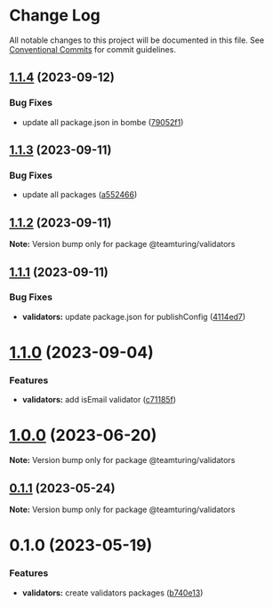 # Change Log

All notable changes to this project will be documented in this file.
See [Conventional Commits](https://conventionalcommits.org) for commit guidelines.

## [1.1.4](https://github.com/weareteamturing/bombe/compare/@teamturing/validators@1.1.3...@teamturing/validators@1.1.4) (2023-09-12)

### Bug Fixes

- update all package.json in bombe ([79052f1](https://github.com/weareteamturing/bombe/commit/79052f13406a1bd8baf4660b475755835bda8daf))

## [1.1.3](https://github.com/weareteamturing/bombe/compare/@teamturing/validators@1.1.2...@teamturing/validators@1.1.3) (2023-09-11)

### Bug Fixes

- update all packages ([a552466](https://github.com/weareteamturing/bombe/commit/a552466e5d12adb1b3b7ead61817aa7f94ea762c))

## [1.1.2](https://github.com/weareteamturing/bombe/compare/@teamturing/validators@1.1.1...@teamturing/validators@1.1.2) (2023-09-11)

**Note:** Version bump only for package @teamturing/validators

## [1.1.1](https://github.com/weareteamturing/bombe/compare/@teamturing/validators@1.1.0...@teamturing/validators@1.1.1) (2023-09-11)

### Bug Fixes

- **validators:** update package.json for publishConfig ([4114ed7](https://github.com/weareteamturing/bombe/commit/4114ed79a1b7b6f91d09f4857552b5fdcddf4186))

# [1.1.0](https://github.com/weareteamturing/bombe/compare/@teamturing/validators@1.0.0...@teamturing/validators@1.1.0) (2023-09-04)

### Features

- **validators:** add isEmail validator ([c71185f](https://github.com/weareteamturing/bombe/commit/c71185fa0261bf8be0306882cb9ba4dc4950d088))

# [1.0.0](https://github.com/weareteamturing/bombe/compare/@teamturing/validators@0.1.1...@teamturing/validators@1.0.0) (2023-06-20)

**Note:** Version bump only for package @teamturing/validators

## [0.1.1](https://github.com/weareteamturing/bombe/compare/@teamturing/validators@0.1.0...@teamturing/validators@0.1.1) (2023-05-24)

**Note:** Version bump only for package @teamturing/validators

# 0.1.0 (2023-05-19)

### Features

- **validators:** create validators packages ([b740e13](https://github.com/weareteamturing/bombe/commit/b740e13d6e4e225f51b38898bc15f421a88236de))
